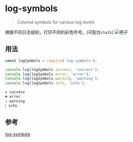 # log-symbols
> Colored symbols for various log levels

根据不同日志级别，打印不同的彩色符号。(可配合`chalk`)
![例子](https://raw.githubusercontent.com/sindresorhus/log-symbols/HEAD/screenshot.png)

## 用法
```js
const logSymbols = require('log-symbols');

console.log(logSymbols.success, 'success');
console.log(logSymbols.error, 'error');
console.log(logSymbols.warning, 'warning');
console.log(logSymbols.info, 'info');
```
```js
✔ success
✖ error
⚠ warning
ℹ info
```

## 参考
[log-symbols](https://www.npmjs.com/package/log-symbols)